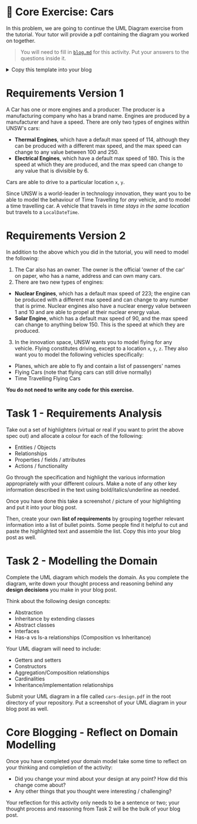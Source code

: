 # 🚗 Core Exercise: Cars

In this problem, we are going to continue the UML Diagram exercise from the tutorial. Your tutor will provide a pdf containing the diagram you worked on together.

> You will need to fill in [`blog.md`](/blog.md) for this activity. Put your answers to the questions inside it.

<details>
  <summary>Copy this template into your blog</summary>
  <pre><code>
Task 1

[Paste your highlighting screenshot here]

[List of requirements]

Task 2

[Document your design decisions here]

[Paste a picture of your UML diagram here]

Reflections

[your reflections here]</code></pre>

</details>

# Requirements Version 1

A Car has one or more engines and a producer. The producer is a manufacturing company who has a brand name. Engines are produced by a manufacturer and have a speed. There are only two types of engines within UNSW's cars:

- **Thermal Engines**, which have a default max speed of 114, although they can be produced with a different max speed, and the max speed can change to any value between 100 and 250.
- **Electrical Engines**, which have a default max speed of 180. This is the speed at which they are produced, and the max speed can change to any value that is divisible by 6.

Cars are able to drive to a particular location `x`, `y`.

Since UNSW is a world-leader in technology innovation, they want you to be able to model the behaviour of Time Travelling for _any_ vehicle, and to model a time travelling car. A vehicle that travels in _time stays in the same location_ but travels to a `LocalDateTime`.

# Requirements Version 2

In addition to the above which you did in the tutorial, you will need to model the following:

1. The Car also has an owner. The owner is the official 'owner of the car' on paper, who has a name, address and can own many cars.
2. There are two new types of engines:

- **Nuclear Engines**, which has a default max speed of 223; the engine can be produced with a different max speed and can change to any number that is prime. Nuclear engines also have a nuclear energy value between 1 and 10 and are able to propel at their nuclear energy value.
- **Solar Engine**, which has a default max speed of 90, and the max speed can change to anything below 150. This is the speed at which they are produced.

3. In the innovation space, UNSW wants you to model flying for any vehicle. Flying constitutes driving, except to a location `x`, `y`, `z`. They also want you to model the following vehicles specifically:

- Planes, which are able to fly and contain a list of passengers' names
- Flying Cars (note that flying cars can still drive normally)
- Time Travelling Flying Cars

**You do not need to write any code for this exercise.**

# Task 1 - Requirements Analysis

Take out a set of highlighters (virtual or real if you want to print the above spec out) and allocate a colour for each of the following:

- Entities / Objects
- Relationships
- Properties / fields / attributes
- Actions / functionality

Go through the specification and highlight the various information appropriately with your different colours. Make a note of any other key information described in the text using bold/italics/underline as needed.

Once you have done this take a screenshot / picture of your highlighting and put it into your blog post.

Then, create your own **list of requirements** by grouping together relevant information into a list of bullet points. Some people find it helpful to cut and paste the highlighted text and assemble the list. Copy this into your blog post as well.

# Task 2 - Modelling the Domain

Complete the UML diagram which models the domain. As you complete the diagram, write down your thought process and reasoning behind any **design decisions** you make in your blog post.

Think about the following design concepts:

- Abstraction
- Inheritance by extending classes
- Abstract classes
- Interfaces
- Has-a vs Is-a relationships (Composition vs Inheritance)

Your UML diagram will need to include:

- Getters and setters
- Constructors
- Aggregation/Composition relationships
- Cardinalities
- Inheritance/implementation relationships

Submit your UML diagram in a file called `cars-design.pdf` in the root directory of your repository. Put a screenshot of your UML diagram in your blog post as well.

# Core Blogging - Reflect on Domain Modelling

Once you have completed your domain model take some time to reflect on your thinking and completion of the activity:

- Did you change your mind about your design at any point? How did this change come about?
- Any other things that you thought were interesting / challenging?

Your reflection for this activity only needs to be a sentence or two; your thought process and reasoning from Task 2 will be the bulk of your blog post.
